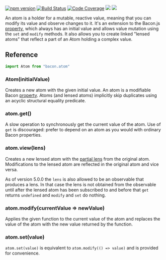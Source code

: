 [![npm version](https://badge.fury.io/js/bacon.atom.svg)](http://badge.fury.io/js/bacon.atom)
[![Build Status](https://travis-ci.org/calmm-js/bacon.atom.svg?branch=master)](https://travis-ci.org/calmm-js/bacon.atom)
[![Code Coverage](https://img.shields.io/codecov/c/github/calmm-js/bacon.atom/master.svg)](https://codecov.io/github/calmm-js/bacon.atom?branch=master)
[![](https://david-dm.org/calmm-js/bacon.atom.svg)](https://david-dm.org/calmm-js/bacon.atom)
[![](https://david-dm.org/calmm-js/bacon.atom/dev-status.svg)](https://david-dm.org/calmm-js/bacon.atom?type=dev)

An atom is a holder for a mutable, reactive value, meaning that you can modify its value
and observe changes to it. It's an extension to the Bacon.js [property](https://github.com/baconjs/bacon.js#property),
which always has an initial value and allows value mutation using the `set` and `modify` methods. It also allows
you to create linked "lensed atoms" that reflect a part of an Atom holding a complex value.

## Reference

```js
import Atom from "bacon.atom"
```

### Atom(initialValue)

Creates a new atom with the given initial value.  An atom is a modifiable
Bacon [property](https://github.com/baconjs/bacon.js#property).  Atoms (and
lensed atoms) implicitly skip duplicates using an acyclic structural equality
predicate.

### atom.get()

A slow operation to synchronously get the current value of the atom.  Use of
`get` is discouraged: prefer to depend on an atom as you would with ordinary
Bacon properties.

### atom.view(lens)

Creates a new lensed atom with the [partial
lens](https://github.com/calmm-js/partial.lenses/) from the original atom.
Modifications to the lensed atom are reflected in the original atom and vice
versa.

As of version 5.0.0 the `lens` is also allowed to be an observable that produces
a lens.  In that case the lens is not obtained from the observable until after
the lensed atom has been subscribed to and before that `get` returns `undefined`
and `modify` and `set` do nothing.

### atom.modify(currentValue => newValue)

Applies the given function to the current value of the atom and replaces the
value of the atom with the new value returned by the function.

### atom.set(value)

`atom.set(value)` is equivalent to `atom.modify(() => value)` and is provided
for convenience.
